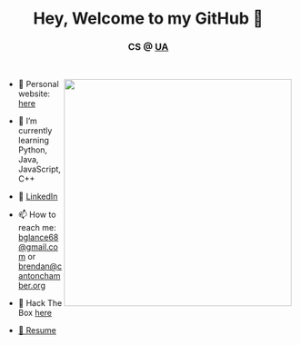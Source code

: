 <h1 align="center"> Hey, Welcome to my GitHub 👋</h1>
<h3 align="center">CS @ <a href="https://www.uakron.edu/" target="_blank">UA</a></h3>
<!--
**BrendanGlancy/BrendanGlancy** is a ✨ _special_ ✨ repository because its `README.md` (this file) appears on your GitHub profile. -->



<br>
<p align="left" margin-top="10px">
  
  <img src="https://user-images.githubusercontent.com/61941978/121441839-845e2700-c958-11eb-9e22-7a6610263dda.png" width="400" align="right">
</p>
 <p align="left">

  
- 🔭 Personal website: <a href="https://brendanglancy.github.io/webpage/" target="_blank">here</a> <br>

- 🌱 I’m currently learning Python, Java, JavaScript, C++ <br>

- 🔗 <a href="https://www.linkedin.com/in/brendan-glancy/" target="-blank">LinkedIn</a> <br>

- 📫 How to reach me: bglance68@gmail.com or brendan@cantonchamber.org <br>

- 💾 Hack The Box <a href="https://www.hackthebox.eu/profile/414640" target="-blank">here</a>

- <a href="https://brendanglancy.github.io/Resume/" target="_blank">📲 Resume</a>

</p>
